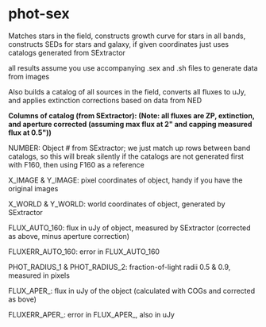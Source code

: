 phot-sex
========

Matches stars in the field, constructs growth curve for stars in all bands, constructs SEDs for stars and galaxy, if given coordinates 
just uses catalogs generated from SExtractor

all results assume you use accompanying .sex and .sh files to generate data from images

Also builds a catalog of all sources in the field, converts all fluxes to uJy, and applies extinction corrections based on data from NED

**Columns of catalog (from SExtractor): (Note: all fluxes are ZP, extinction, and aperture corrected (assuming max flux at 2" and capping measured flux at 0.5"))**

NUMBER: Object # from SExtractor; we just match up rows between band catalogs, so this will break silently if the catalogs are not generated first with F160, then using F160 as a reference

X_IMAGE & Y_IMAGE: pixel coordinates of object, handy if you have the original images

X_WORLD & Y_WORLD: world coordinates of object, generated by SExtractor

FLUX_AUTO_160: flux in uJy of object, measured by SExtractor (corrected as above, minus aperture correction)

FLUXERR_AUTO_160: error in FLUX_AUTO_160

PHOT_RADIUS_1 & PHOT_RADIUS_2: fraction-of-light radii 0.5 & 0.9, measured in pixels

FLUX_APER_<BAND>: flux in uJy of the object (calculated with COGs and corrected as bove)

FLUXERR_APER_<BAND>: error in FLUX_APER_<BAND>, also in uJy
